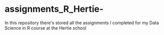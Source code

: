 # assignments_R_Hertie-
In this repository there's stored all the assignments I completed for my Data Science in R course at the Hertie school 
